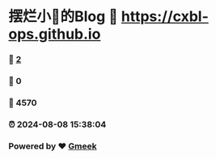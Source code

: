# 摆烂小🍊的Blog :link: https://cxbl-ops.github.io 
### :page_facing_up: [2](https://cxbl-ops.github.io/tag.html) 
### :speech_balloon: 0 
### :hibiscus: 4570 
### :alarm_clock: 2024-08-08 15:38:04 
### Powered by :heart: [Gmeek](https://github.com/Meekdai/Gmeek)
